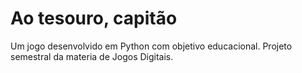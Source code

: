 # Ao tesouro, capitão
Um jogo desenvolvido em Python com objetivo educacional. Projeto semestral da materia de Jogos Digitais.
